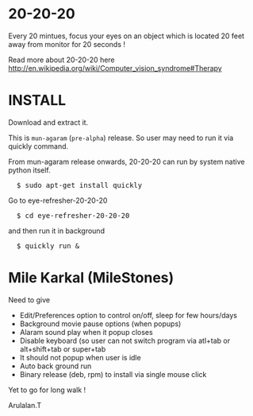 20-20-20
========

Every 20 mintues, focus your eyes on an object which is located 20 feet away from monitor for 20 seconds !

Read more about 20-20-20 here http://en.wikipedia.org/wiki/Computer_vision_syndrome#Therapy


INSTALL
=======

Download and extract it.

This is `mun-agaram` (`pre-alpha`) release.
So user may need to run it via quickly command.

From mun-agaram release onwards, 20-20-20 can run by system native python itself.

<pre>
  $ sudo apt-get install quickly
</pre>

Go to eye-refresher-20-20-20 

<pre>
  $ cd eye-refresher-20-20-20
</pre>

and then run it in background

<pre>
  $ quickly run &
</pre>


Mile Karkal (MileStones)
========================

Need to give 
* Edit/Preferences option to control on/off, sleep for few hours/days
* Background movie pause options (when popups)
* Alaram sound play when it popup closes
* Disable keyboard (so user can not switch program via atl+tab or alt+shift+tab or super+tab 
* It should not popup when user is idle
* Auto back ground run
* Binary release (deb, rpm) to install via single mouse click


Yet to go for long walk !

Arulalan.T
